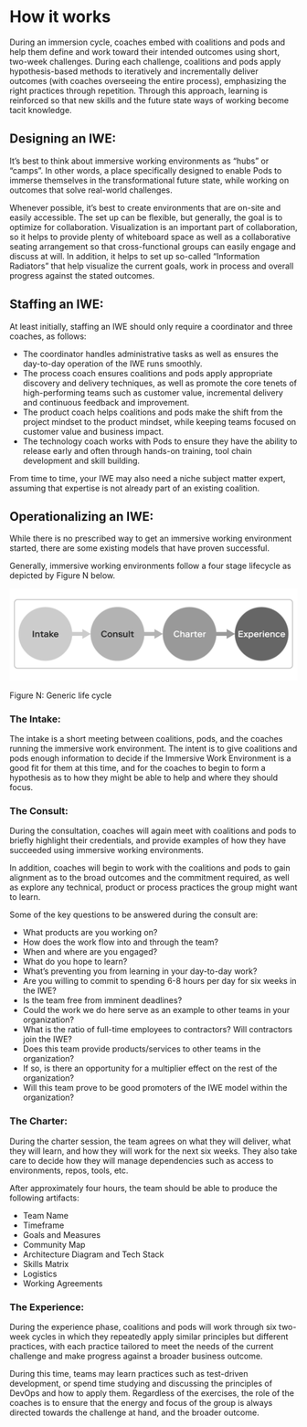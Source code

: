 # How it works

During an immersion cycle, coaches embed with coalitions and pods and help them define and work toward their intended outcomes using short, two-week challenges. During each challenge, coalitions and pods apply hypothesis-based methods to iteratively and incrementally deliver outcomes \(with coaches overseeing the entire process\), emphasizing the right practices through repetition. Through this approach, learning is reinforced so that new skills and the future state ways of working become tacit knowledge.

## Designing an IWE:

It’s best to think about immersive working environments as “hubs” or “camps”. In other words, a place specifically designed to enable Pods to immerse themselves in the transformational future state, while working on outcomes that solve real-world challenges.

Whenever possible, it’s best to create environments that are on-site and easily accessible. The set up can be flexible, but generally, the goal is to optimize for collaboration. Visualization is an important part of collaboration, so it helps to provide plenty of whiteboard space as well as a collaborative seating arrangement so that cross-functional groups can easily engage and discuss at will. In addition, it helps to set up so-called “Information Radiators” that help visualize the current goals, work in process and overall progress against the stated outcomes.

## Staffing an IWE:

At least initially, staffing an IWE should only require a coordinator and three coaches, as follows:

* The coordinator handles administrative tasks as well as ensures the day-to-day operation of the IWE runs smoothly.
* The process coach ensures coalitions and pods apply appropriate discovery and delivery techniques, as well as promote the core tenets of high-performing teams such as customer value, incremental delivery and continuous feedback and improvement.
* The product coach helps coalitions and pods make the shift from the project mindset to the product mindset, while keeping teams focused on customer value and business impact.
* The technology coach works with Pods to ensure they have the ability to release early and often through hands-on training, tool chain development and skill building.

From time to time, your IWE may also need a niche subject matter expert, assuming that expertise is not already part of an existing coalition.

## Operationalizing an IWE:

While there is no prescribed way to get an immersive working environment started, there are some existing models that have proven successful.

Generally, immersive working environments follow a four stage lifecycle as depicted by Figure N below.

![](../.gitbook/assets/0%20%2815%29.png)

Figure N: Generic life cycle

### The Intake:

The intake is a short meeting between coalitions, pods, and the coaches running the immersive work environment. The intent is to give coalitions and pods enough information to decide if the Immersive Work Environment is a good fit for them at this time, and for the coaches to begin to form a hypothesis as to how they might be able to help and where they should focus.

### The Consult:

During the consultation, coaches will again meet with coalitions and pods to briefly highlight their credentials, and provide examples of how they have succeeded using immersive working environments.

In addition, coaches will begin to work with the coalitions and pods to gain alignment as to the broad outcomes and the commitment required, as well as explore any technical, product or process practices the group might want to learn.

Some of the key questions to be answered during the consult are:

* What products are you working on?
* How does the work flow into and through the team?
* When and where are you engaged?
* What do you hope to learn?
* What’s preventing you from learning in your day-to-day work?
* Are you willing to commit to spending 6-8 hours per day for six weeks in the IWE?
* Is the team free from imminent deadlines?
* Could the work we do here serve as an example to other teams in your organization?
* What is the ratio of full-time employees to contractors? Will contractors join the IWE?
* Does this team provide products/services to other teams in the organization?
* If so, is there an opportunity for a multiplier effect on the rest of the organization?
* Will this team prove to be good promoters of the IWE model within the organization?

### The Charter:

During the charter session, the team agrees on what they will deliver, what they will learn, and how they will work for the next six weeks. They also take care to decide how they will manage dependencies such as access to environments, repos, tools, etc.

After approximately four hours, the team should be able to produce the following artifacts:

* Team Name
* Timeframe
* Goals and Measures
* Community Map
* Architecture Diagram and Tech Stack
* Skills Matrix
* Logistics
* Working Agreements

### The Experience:

During the experience phase, coalitions and pods will work through six two-week cycles in which they repeatedly apply similar principles but different practices, with each practice tailored to meet the needs of the current challenge and make progress against a broader business outcome.

During this time, teams may learn practices such as test-driven development, or spend time studying and discussing the principles of DevOps and how to apply them. Regardless of the exercises, the role of the coaches is to ensure that the energy and focus of the group is always directed towards the challenge at hand, and the broader outcome.

